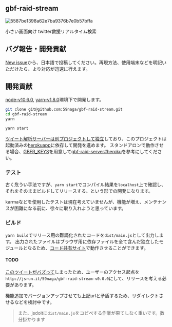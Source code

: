 gbf-raid-stream
---

![5587be1398a62e7ba9376b7e0b57bffa](https://user-images.githubusercontent.com/1548478/42772073-35ce6f50-8964-11e8-91d4-9a3b8d4b373d.gif)

小さい画面向け twitter救援リアルタイム検索

バグ報告・開発貢献
---

[New issue](https://github.com/59naga/gbf-raid-bosses/issues/new)から、日本語で投稿してください。再現方法、使用端末などを明記いただけたら、より対応が迅速に行えます。

## 開発貢献
[node-v10.6.0][0], [yarn-v1.8.0][1]環境下で開発します。

```bash
git clone git@github.com:59naga/gbf-raid-stream.git
cd gbf-raid-stream
yarn

yarn start
```

[ツイート解析サーバーは別プロジェクトして独立][4]しており、このプロジェクトは起動済みの[herokuapp][5]に依存して開発を進めます。
スタンドアロンで動作させる場合、[GBFR_KEYS][4]を用意して[gbf-raid-server#heroku][5]を参考にしてください。

### テスト

古く危うい手法ですが、`yarn start`でコンパイル結果を`localhost`上で確認し、それをそのままビルドしてリリースする、という形での開発になります。

karmaなどを使用したテストは現在考えていませんが、機能が増え、メンテナンスが困難になる前に、徐々に取り入れようと思っています。

### ビルド

`yarn build`でリリース用の難読化されたコードを`dist/main.js`として出力します。
出力されたファイルはブラウザ用に依存ファイルを全て含んだ独立したモジュールとなるため、[コード共有サイト][2]で動作させることができます。

#### TODO

[このツイートがバズって][3]しまったため、ユーザーのアクセス起点を`http://jsrun.it/59naga/gbf-raid-stream-v0.0.0`にして、リリースを考える必要があります。

機能追加でバージョンアップさせても上記urlと矛盾するため、リダイレクトさせるなどを検討中です。

> また、jsdoitに`dist/main.js`をコピペする作業が果てしなく重いです。数分掛かります

[0]: https://github.com/creationix/nvm#readme
[1]: https://github.com/yarnpkg/yarn#readme
[2]: http://jsdo.it/59naga/gbf-raid-stream-v0.0.0
[3]: https://twitter.com/horse_n_game/status/1017273129641525250
[4]: https://github.com/59naga/gbf-raid-server#readme
[5]: https://github.com/59naga/gbf-raid-server/tree/heroku
